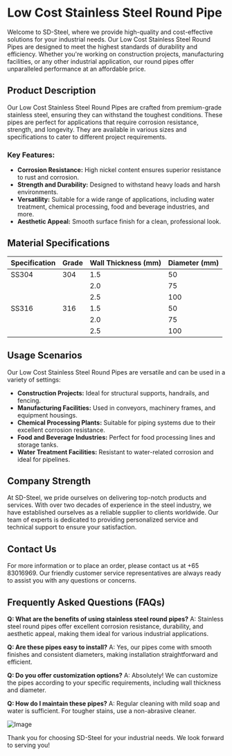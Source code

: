 # Low Cost Stainless Steel Round Pipe

Welcome to SD-Steel, where we provide high-quality and cost-effective solutions for your industrial needs. Our Low Cost Stainless Steel Round Pipes are designed to meet the highest standards of durability and efficiency. Whether you're working on construction projects, manufacturing facilities, or any other industrial application, our round pipes offer unparalleled performance at an affordable price.

## Product Description

Our Low Cost Stainless Steel Round Pipes are crafted from premium-grade stainless steel, ensuring they can withstand the toughest conditions. These pipes are perfect for applications that require corrosion resistance, strength, and longevity. They are available in various sizes and specifications to cater to different project requirements.

### Key Features:
- **Corrosion Resistance:** High nickel content ensures superior resistance to rust and corrosion.
- **Strength and Durability:** Designed to withstand heavy loads and harsh environments.
- **Versatility:** Suitable for a wide range of applications, including water treatment, chemical processing, food and beverage industries, and more.
- **Aesthetic Appeal:** Smooth surface finish for a clean, professional look.

## Material Specifications

| Specification | Grade | Wall Thickness (mm) | Diameter (mm) |
|---------------|-------|---------------------|----------------|
| SS304         | 304   | 1.5                 | 50             |
|               |       | 2.0                 | 75             |
|               |       | 2.5                 | 100            |
| SS316         | 316   | 1.5                 | 50             |
|               |       | 2.0                 | 75             |
|               |       | 2.5                 | 100            |

## Usage Scenarios

Our Low Cost Stainless Steel Round Pipes are versatile and can be used in a variety of settings:

- **Construction Projects:** Ideal for structural supports, handrails, and fencing.
- **Manufacturing Facilities:** Used in conveyors, machinery frames, and equipment housings.
- **Chemical Processing Plants:** Suitable for piping systems due to their excellent corrosion resistance.
- **Food and Beverage Industries:** Perfect for food processing lines and storage tanks.
- **Water Treatment Facilities:** Resistant to water-related corrosion and ideal for pipelines.

## Company Strength

At SD-Steel, we pride ourselves on delivering top-notch products and services. With over two decades of experience in the steel industry, we have established ourselves as a reliable supplier to clients worldwide. Our team of experts is dedicated to providing personalized service and technical support to ensure your satisfaction.

## Contact Us

For more information or to place an order, please contact us at +65 83016969. Our friendly customer service representatives are always ready to assist you with any questions or concerns.

## Frequently Asked Questions (FAQs)

**Q: What are the benefits of using stainless steel round pipes?**
A: Stainless steel round pipes offer excellent corrosion resistance, durability, and aesthetic appeal, making them ideal for various industrial applications.

**Q: Are these pipes easy to install?**
A: Yes, our pipes come with smooth finishes and consistent diameters, making installation straightforward and efficient.

**Q: Do you offer customization options?**
A: Absolutely! We can customize the pipes according to your specific requirements, including wall thickness and diameter.

**Q: How do I maintain these pipes?**
A: Regular cleaning with mild soap and water is sufficient. For tougher stains, use a non-abrasive cleaner.

![Image](https://github.com/user-attachments/assets/2567258e-e124-4816-932d-1809bd27ef0b)

Thank you for choosing SD-Steel for your industrial needs. We look forward to serving you!